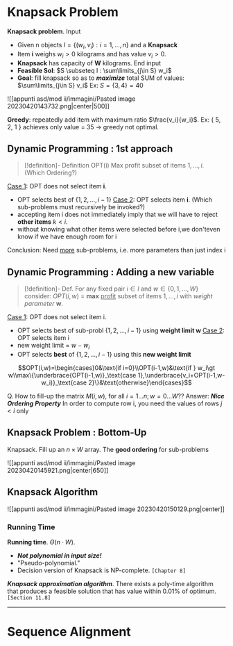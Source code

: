 
# Knapsack Problem

**Knapsack problem**.
Input
- Given n objects $I = \{(w_i,v_i): i=1,\dots,n\}$ and a **Knapsack**
- Item **i** weighs $w_i \gt 0$ kilograms and has value $v_i \gt 0$.
- **Knapsack** has capacity of **W** kilograms.
End input
- **Feasible Sol**: $S \subseteq I : \sum\limits_{j\in S} w_i$
- **Goal**: fill knapsack so as to _**maximize**_ total SUM of values: $\sum\limits_{j\in S} v_i$ 
Ex: $S=\{3,4\}=40$

![[appunti asd/mod ii/immagini/Pasted image 20230420143732.png|center|500]]

**Greedy**: repeatedly add item with maximum ratio $\frac{v_i}{w_i}$.
Ex: { 5, 2, 1 } achieves only value = 35 $\to$ greedy not optimal.

## Dynamic Programming : 1st approach

>[!definition]- Definition OPT(i)
>Max profit subset of items $1, \dots, i$. (Which Ordering?)

<u>Case 1</u>: OPT does not select item **i**.
- OPT selects best of $\{ 1, 2, \dots, i-1 \}$
<u>Case 2</u>: OPT selects item **i**. (Which sub-problems must recursively be invoked?)
- accepting item i does not immediately imply that we will have to reject **other items** $k \lt i$.
- without knowing what other items were selected before i,we don'teven know if we have enough room for i

Conclusion: Need <u>more</u> sub-problems, i.e. more parameters than just index i

## Dynamic Programming : Adding a new variable

>[!definition]- Def.
>For any fixed pair $i \in I$ and $w \in \{0,1,\dots,W\}$ consider:
>$OPT(i, w)$ = **max** <u>profit</u> subset of items $1, \dots, i$ with _weight parameter_ **w**.

<u>Case 1</u>: OPT does not select item i.
- OPT selects best of sub-probl $\{ 1, 2, \dots, i-1 \}$ using **weight limit w**
<u>Case 2</u>: OPT selects item i
- new weight limit = $w - w_i$
- OPT selects **best** of $\{ 1, 2, \dots, i-1 \}$ using this **new weight limit**

$$OPT(i,w)=\begin{cases}0&\text{if i=0}\\OPT(i-1,w)&\text{if } w_i\gt w\\max\{\underbrace{OPT(i-1,w)}_\text{case 1},\underbrace{v_i+OPT(i-1,w-w_i)}_\text{case 2}\}&\text{otherwise}\end{cases}$$

Q. How to fill-up the matrix $M(i, w)$, for all $i = 1\dots n; w= 0\dots W$??
Answer: _**Nice Ordering Property**_
In order to compute row i, you need the values of rows $j \lt i$ only

## Knapsack Problem : Bottom-Up

Knapsack. Fill up an $n \times W$ array.
The **good ordering** for sub-problems

![[appunti asd/mod ii/immagini/Pasted image 20230420145921.png|center|650]]


## Knapsack Algorithm

![[appunti asd/mod ii/immagini/Pasted image 20230420150129.png|center]]


### Running Time

**Running time**. $\Theta(n\cdot W)$.
- _**Not polynomial in input size!**_
- "Pseudo-polynomial."
- Decision version of Knapsack is NP-complete. `[Chapter 8]`

_**Knapsack approximation algorithm**_. There exists a poly-time algorithm
that produces a feasible solution that has value within 0.01% of
optimum. `[Section 11.8]`

___
# Sequence Alignment